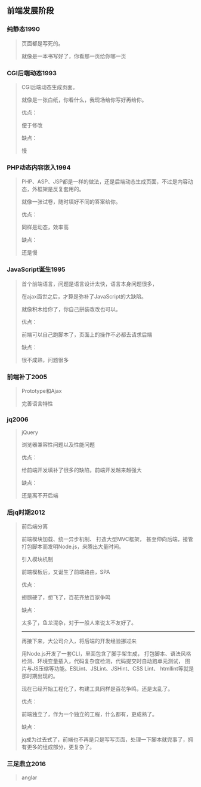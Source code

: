 ## 前端发展阶段

### 纯静态1990

> 页面都是写死的。
>
> 就像是一本书写好了，你看那一页给你哪一页

### CGI后端动态1993

> CGI后端动态生成页面。
>
> 就像是一张白纸，你看什么，我现场给你写好再给你。
>
> 优点：
>
> 便于修改
>
> 缺点：
>
> 慢

### PHP动态内容嵌入1994

> PHP、ASP、JSP都是一样的做法，还是后端动态生成页面，不过是内容动态，外框架是反复套用的。
>
> 就像一张试卷，随时填好不同的答案给你。
>
> 优点：
>
> 同样是动态，效率高
>
> 缺点：
>
> 还是慢

### JavaScript诞生1995

> 首个前端语言，问题是语言设计太快，语言本身问题很多，
>
> 在ajax面世之后，才算是弥补了JavaScript的大缺陷。
>
> 就像积木给你了，你自己拼装改改也可以。
>
> 优点：
>
> 前端可以自己跑脚本了，页面上的操作不必都去请求后端
>
> 缺点：
>
> 很不成熟，问题很多

### 前端补丁2005

> Prototype和Ajax
>
> 完善语言特性

### jq2006

> jQuery
>
> 浏览器兼容性问题以及性能问题
>
> 优点：
>
> 给前端开发填补了很多的缺陷，前端开发越来越强大
>
> 缺点：
>
> 还是离不开后端

### 后jq时期2012

> 前后端分离
>
> 前端模块加载、统一异步机制、 打造大型MVC框架， 甚至伸向后端，接管打包脚本而发明Node.js，来腾出大量时间。
>
> 引入模块机制
>
> 前端模板后，又诞生了前端路由，SPA
>
> 优点：
>
> 翅膀硬了，想飞了，百花齐放百家争鸣
>
> 缺点：
>
> 太多了，鱼龙混杂，对于一般人来说太不友好了。
>
> ----
>
> 再接下来，大公司介入，将后端的开发经验挪过来
>
> 用Node.js开发了一套CLI，里面包含了脚手架生成， 打包脚本、语法风格检测、环境变量插入，代码复杂度检测，代码提交时自动跑单元测试， 图片与JS压缩等功能。ESLint、JSLint、JSHint、CSS Lint、 htmllint等就是那时期出现的。
>
> 现在已经开始工程化了，构建工具同样是百花争鸣，还是太乱了。
>
> 优点：
>
> 前端独立了，作为一个独立的工程，什么都有，更成熟了。
>
> 缺点：
>
> jq成为过去式了，前端也不再是只是写写页面，处理一下脚本就完事了，拥有更多的组成部分，更复杂了。

### 三足鼎立2016

> anglar